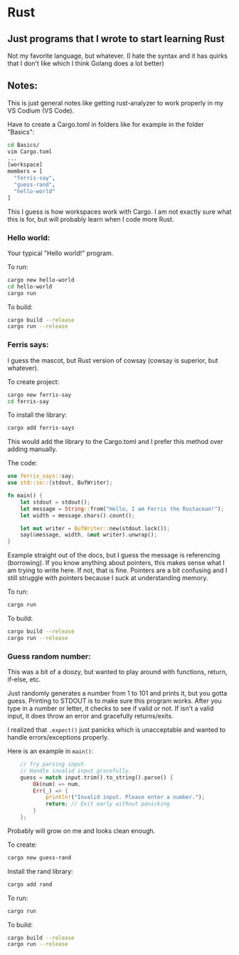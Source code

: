 # Rust

## Just programs that I wrote to start learning Rust

Not my favorite language, but whatever. (I hate the syntax and it has quirks that I don't like which I think Golang does a lot better)

## Notes:

This is just general notes like getting rust-analyzer to work properly in my VS Codium (VS Code).

Have to create a Cargo.toml in folders like for example in the folder "Basics":

```bash
cd Basics/
vim Cargo.toml
...
[workspace]
members = [
  "ferris-say",
  "guess-rand",
  "hello-world"
]
```

This I guess is how workspaces work with Cargo. I am not exactly sure what this is for, but will probably learn when I code more Rust.

### Hello world:

Your typical "Hello world!" program.

To run:

```bash
cargo new hello-world
cd hello-world
cargo run
```

To build:

```bash
cargo build --release
cargo run --release
```

### Ferris says:

I guess the mascot, but Rust version of cowsay (cowsay is superior, but whatever).

To create project:

```bash
cargo new ferris-say
cd ferris-say
```

To install the library:

```bash
cargo add ferris-says
```

This would add the library to the Cargo.toml and I prefer this method over adding manually.

The code:

```rust
use ferris_says::say;
use std::io::{stdout, BufWriter};

fn main() {
    let stdout = stdout();
    let message = String::from("Hello, I am Ferris the Rustacean!");
    let width = message.chars().count();

    let mut writer = BufWriter::new(stdout.lock());
    say(&message, width, &mut writer).unwrap();
}
```

Example straight out of the docs, but I guess the message is referencing (borrowing). If you know anything about pointers, this makes sense what I am trying to write here. If not, that is fine. Pointers are a bit confusing and I still struggle with pointers because I suck at understanding memory.

To run:

```bash
cargo run
```

To build:

```bash
cargo build --release
cargo run --release
```

### Guess random number:

This was a bit of a doozy, but wanted to play around with functions, return, if-else, etc.

Just randomly generates a number from 1 to 101 and prints it, but you gotta guess. Printing to STDOUT is to make sure this program works. After you type in a number or letter, it checks to see if valid or not. If isn't a valid input, it does throw an error and gracefully returns/exits.

I realized that `.expect()` just panicks which is unacceptable and wanted to handle errors/exceptions properly.

Here is an example in `main()`:

```rust
    // Try parsing input.
    // Handle invalid input gracefully.
    guess = match input.trim().to_string().parse() {
        Ok(num) => num,
        Err(_) => {
            println!("Invalid input. Please enter a number.");
            return; // Exit early without panicking
        }
    };
```

Probably will grow on me and looks clean enough.

To create:

```bash
cargo new guess-rand
```

Install the rand library:

```bash
cargo add rand
```

To run:

```bash
cargo run
```

To build:

```bash
cargo build --release
cargo run --release
```
